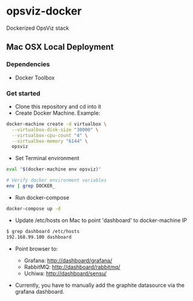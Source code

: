 # opsviz-docker
Dockerized OpsViz stack

## Mac OSX Local Deployment
### Dependencies
- Docker Toolbox

### Get started
- Clone this repository and cd into it
- Create Docker Machine. Example:

```bash
docker-machine create -d virtualbox \
  --virtualbox-disk-size "30000" \
  --virtualbox-cpu-count "4" \
  --virtualbox-memory "6144" \
  opsviz
```

- Set Terminal environment

```bash
eval "$(docker-machine env opsviz)"

# Verify docker environment variables
env | grep DOCKER_
```

- Run docker-compose

```bash
docker-compose up -d
```

- Update /etc/hosts on Mac to point 'dashboard' to docker-machine IP

```bash
$ grep dashboard /etc/hosts
192.168.99.100 dashboard
```

- Point browser to:
    - Grafana: [http://dashboard/grafana/](http://dashboard/grafana/)
    - RabbitMQ: [http://dashboard/rabbitmq/](http://dashboard/rabbitmq/)
    - Uchiwa: [http://dashboard/sensu/](http://dashboard/sensu/)

- Currently, you have to manually add the graphite datasource via the grafana dashboard.
